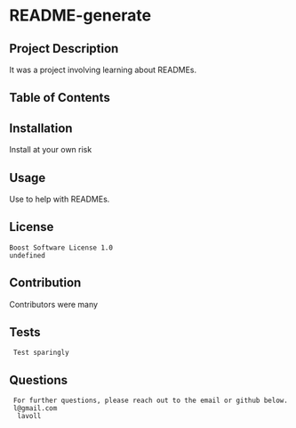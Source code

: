 
  # README-generate
  
  ## Project Description
  It was a project involving learning about READMEs.

  ## Table of Contents

  ## Installation
 Install at your own risk

  ## Usage
  Use to help with READMEs.

  ## License
    Boost Software License 1.0
    undefined

  ## Contribution
   Contributors were many

  ## Tests
     Test sparingly

  ## Questions
     For further questions, please reach out to the email or github below. 
     l@gmail.com
      lavoll
